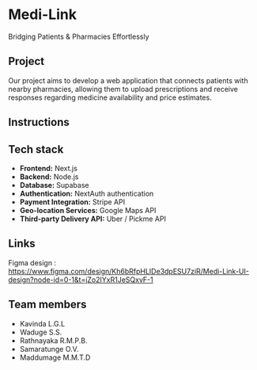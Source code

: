 # Medi-Link
Bridging Patients &amp; Pharmacies Effortlessly

## Project
Our project aims to develop a web application that connects patients with nearby pharmacies, allowing them to upload prescriptions and receive responses regarding medicine availability and price estimates. 

## Instructions

## Tech stack
- **Frontend:** Next.js 
- **Backend:** Node.js 
- **Database:** Supabase
- **Authentication:** NextAuth authentication 
- **Payment Integration:** Stripe API  
- **Geo-location Services:** Google Maps API  
- **Third-party Delivery API:** Uber / Pickme API

## Links
Figma design : https://www.figma.com/design/Kh6bRfpHLIDe3dpESU7ziR/Medi-Link-UI-design?node-id=0-1&t=jZo2IYxR1JeSQxvF-1


## Team members
- Kavinda L.G.L
- Waduge S.S. 
- Rathnayaka R.M.P.B. 
- Samaratunge O.V. 
- Maddumage M.M.T.D 

